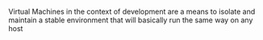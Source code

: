 Virtual Machines in the context of development are a means to isolate and maintain a stable environment that will basically run the same way on any host
